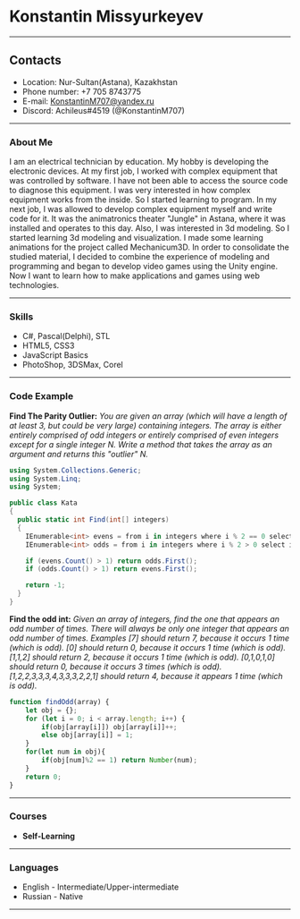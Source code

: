 # Konstantin Missyurkeyev

---

## Contacts

* Location: Nur-Sultan(Astana), Kazakhstan
* Phone number: +7 705 8743775
* E-mail: KonstantinM707@yandex.ru
* Discord: Achileus#4519 (@KonstantinM707)

---

### About Me

I am an electrical technician by education.
My hobby is developing the electronic devices.
At my first job, I worked with complex equipment that was controlled by software. I have not been able to access the source code to diagnose this equipment. I was very interested in how complex equipment works from the inside. So I started learning to program. 
In my next job, I was allowed to develop complex equipment myself and write code for it. It was the animatronics theater "Jungle" in Astana, where it was installed and operates to this day.
Also, I was interested in 3d modeling. So I started learning 3d modeling and visualization. I made some learning animations for the project called Mechanicum3D. In order to consolidate the studied material, I decided to combine the experience of modeling and programming and began to develop video games using the Unity engine. Now I want to learn how to make applications and games using web technologies.

---

### Skills

* C#, Pascal(Delphi), STL
* HTML5, CSS3
* JavaScript Basics
* PhotoShop, 3DSMax, Corel

---

### Code Example

**Find The Parity Outlier:** *You are given an array (which will have a length of at least 3, but could be very large) containing integers. The array is either entirely comprised of odd integers or entirely comprised of even integers except for a single integer N. Write a method that takes the array as an argument and returns this "outlier" N.*

```C#
using System.Collections.Generic;
using System.Linq;
using System;

public class Kata
{
  public static int Find(int[] integers)
  {
    IEnumerable<int> evens = from i in integers where i % 2 == 0 select i;
    IEnumerable<int> odds = from i in integers where i % 2 > 0 select i;

    if (evens.Count() > 1) return odds.First();
    if (odds.Count() > 1) return evens.First();

    return -1;
  }
}
```

**Find the odd int:** *Given an array of integers, find the one that appears an odd number of times.*
*There will always be only one integer that appears an odd number of times.*
*Examples*
*[7] should return 7, because it occurs 1 time (which is odd).*
*[0] should return 0, because it occurs 1 time (which is odd).*
*[1,1,2] should return 2, because it occurs 1 time (which is odd).*
*[0,1,0,1,0] should return 0, because it occurs 3 times (which is odd).*
*[1,2,2,3,3,3,4,3,3,3,2,2,1] should return 4, because it appears 1 time (which is odd).*

```javascript
function findOdd(array) {
    let obj = {};
    for (let i = 0; i < array.length; i++) {
        if(obj[array[i]]) obj[array[i]]++;
        else obj[array[i]] = 1;
    }
    for(let num in obj){
        if(obj[num]%2 == 1) return Number(num);
    }
    return 0;
}
```

---

### Courses

* **Self-Learning**

---

### Languages

* English - Intermediate/Upper-intermediate
* Russian - Native

---
